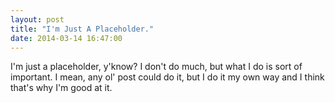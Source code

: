 ```yaml
---
layout: post
title: "I'm Just A Placeholder."
date: 2014-03-14 16:47:00
---
```


I'm just a placeholder, y'know? I don't do much, but what I do is sort of important. I mean, any ol' post could do it, but I do it my own way and I think that's why I'm good at it.
